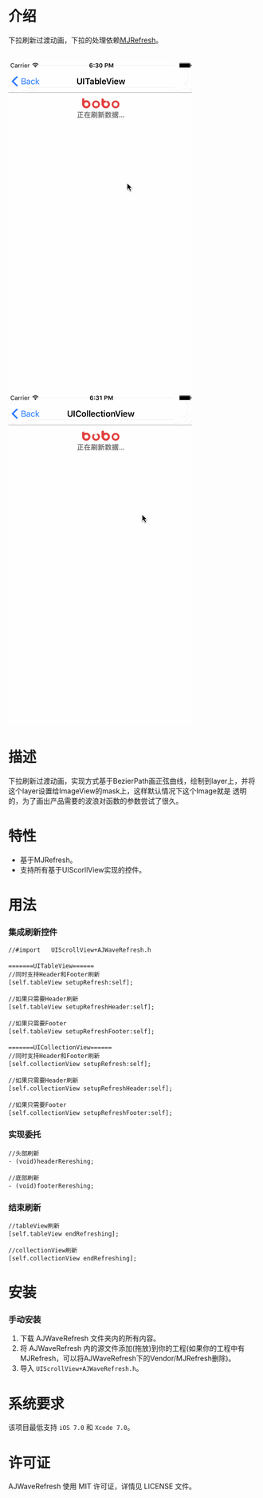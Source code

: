 
介绍
==============
下拉刷新过渡动画，下拉的处理依赖[MJRefresh](https://github.com/CoderMJLee/MJRefresh)。<br/><br/><br/>
![Aaron Swartz](https://github.com/alienjun/AJWaveRefresh/blob/master/Screenshots/screenshot1.gif)
![Aaron Swartz](https://github.com/alienjun/AJWaveRefresh/blob/master/Screenshots/screenshot2.gif)


描述
==============
下拉刷新过渡动画，实现方式基于BezierPath画正弦曲线，绘制到layer上，并将这个layer设置给ImageView的mask上，这样默认情况下这个Image就是
透明的，为了画出产品需要的波浪对函数的参数尝试了很久。


特性
==============
- 基于MJRefresh。
- 支持所有基于UIScorllView实现的控件。



用法
==============
### 集成刷新控件
	//#import   UIScrollView+AJWaveRefresh.h

	=======UITableView======
    //同时支持Header和Footer刷新
    [self.tableView setupRefresh:self];
    
    //如果只需要Header刷新
    [self.tableView setupRefreshHeader:self];
    
    //如果只需要Footer
    [self.tableView setupRefreshFooter:self];
    
    =======UICollectionView======
    //同时支持Header和Footer刷新
    [self.collectionView setupRefresh:self];
    
    //如果只需要Header刷新
    [self.collectionView setupRefreshHeader:self];
    
    //如果只需要Footer
    [self.collectionView setupRefreshFooter:self];


### 实现委托
	//头部刷新
	- (void)headerRereshing;
	
	//底部刷新
	- (void)footerRereshing;

### 结束刷新
	//tableView刷新
	[self.tableView endRefreshing];
	
	//collectionView刷新
	[self.collectionView endRefreshing];


安装
==============
### 手动安装

1. 下载 AJWaveRefresh 文件夹内的所有内容。
2. 将 AJWaveRefresh 内的源文件添加(拖放)到你的工程(如果你的工程中有MJRefresh，可以将AJWaveRefresh下的Vendor/MJRefresh删除)。
3. 导入 `UIScrollView+AJWaveRefresh.h`。



系统要求
==============
该项目最低支持 `iOS 7.0` 和 `Xcode 7.0`。


许可证
==============
AJWaveRefresh 使用 MIT 许可证，详情见 LICENSE 文件。



